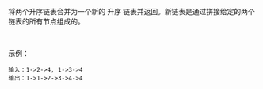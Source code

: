 将两个升序链表合并为一个新的 升序 链表并返回。新链表是通过拼接给定的两个链表的所有节点组成的。 

 

示例：
```
输入：1->2->4, 1->3->4
输出：1->1->2->3->4->4
```